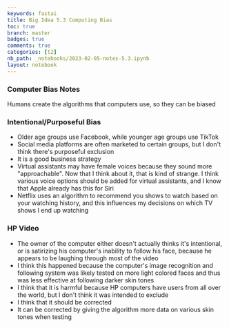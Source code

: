 ```yaml
---
keywords: fastai
title: Big Idea 5.3 Computing Bias 
toc: true
branch: master
badges: true
comments: true
categories: [t2]
nb_path: _notebooks/2023-02-05-notes-5.3.ipynb
layout: notebook
---
```


<!--
#################################################
### THIS FILE WAS AUTOGENERATED! DO NOT EDIT! ###
#################################################
# file to edit: _notebooks/2023-02-05-notes-5.3.ipynb
-->

<div class="container" id="notebook-container">
        
<div class="cell border-box-sizing text_cell rendered"><div class="inner_cell">
<div class="text_cell_render border-box-sizing rendered_html">
<h3 id="Computer-Bias-Notes">Computer Bias Notes<a class="anchor-link" href="#Computer-Bias-Notes"> </a></h3><p>Humans create the algorithms that computers use, so they can be biased</p>
<h3 id="Intentional/Purposeful-Bias">Intentional/Purposeful Bias<a class="anchor-link" href="#Intentional/Purposeful-Bias"> </a></h3><ul>
<li>Older age groups use Facebook, while younger age groups use TikTok</li>
<li>Social media platforms are often marketed to certain groups, but I don't think there's purposeful exclusion</li>
<li>It is a good business strategy</li>
<li>Virtual assistants may have female voices because they sound more "approachable". Now that I think about it, that is kind of strange. I think various voice options should be added for virtual assistants, and I know that Apple already has this for Siri</li>
<li>Netflix uses an algorithm to recommend you shows to watch based on your watching history, and this influences my decisions on which TV shows I end up watching</li>
</ul>
<h3 id="HP-Video">HP Video<a class="anchor-link" href="#HP-Video"> </a></h3><ul>
<li>The owner of the computer either doesn't actually thinks it's intentional, or is satirizing his computer's inability to follow his face, because he appears to be laughing through most of the video</li>
<li>I think this happened because the computer's image recognition and following system was likely tested on more light colored faces and thus was less effective at following darker skin tones</li>
<li>I think that it is harmful because HP computers have users from all over the world, but I don't think it was intended to exclude</li>
<li>I think that it should be corrected</li>
<li>It can be corrected by giving the algorithm more data on various skin tones when testing</li>
</ul>

</div>
</div>
</div>
</div>
 


